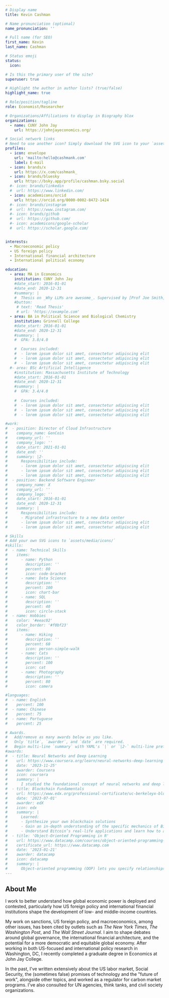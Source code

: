 ```yaml
---
# Display name
title: Kevin Cashman

# Name pronunciation (optional)
name_pronunciation: ''

# Full name (for SEO)
first_name: Kevin
last_name: Cashman

# Status emoji
status:
  icon: 

# Is this the primary user of the site?
superuser: true

# Highlight the author in author lists? (true/false)
highlight_name: true

# Role/position/tagline
role: Economist/Researcher

# Organizations/Affiliations to display in Biography blox
organizations:
  - name: CUNY John Jay
    url: https://johnjayeconomics.org/

# Social network links
# Need to use another icon? Simply download the SVG icon to your `assets/media/icons/` folder.
profiles:
  - icon: envelope
    url: 'mailto:hello@cashmank.com'
    label: E-mail
  - icon: brands/x
    url: https://x.com/cashmank_
  - icon: brands/bluesky
    url: https://bsky.app/profile/cashman.bsky.social
  #- icon: brands/linkedin
  #  url: https://www.linkedin.com/
  - icon: academicons/orcid
    url: https://orcid.org/0000-0002-8472-1424
  #- icon: brands/instagram
  #  url: https://www.instagram.com/
  #- icon: brands/github
  #  url: https://github.com/
  #- icon: academicons/google-scholar
  #  url: https://scholar.google.com/


interests:
  - Macroeconomic policy
  - US foreign policy 
  - International financial architecture
  - International political economy

education:
  - area: MA in Economics
    institution: CUNY John Jay
    #date_start: 2016-01-01
    #date_end: 2020-12-31
    #summary: |
    #  Thesis on _Why LLMs are awesome_. Supervised by [Prof Joe Smith](https://example.com). Presented papers at 5 IEEE conferences with the contributions being published in 2 Springer journals.
    #button:
     # text: 'Read Thesis'
     # url: 'https://example.com'
  - area: BA in Political Science and Biological Chemistry
    institution: Grinnell College
    #date_start: 2016-01-01
    #date_end: 2020-12-31
    #summary: |
    #  GPA: 3.8/4.0

    #  Courses included:
    #  - lorem ipsum dolor sit amet, consectetur adipiscing elit
    #  - lorem ipsum dolor sit amet, consectetur adipiscing elit
    #  - lorem ipsum dolor sit amet, consectetur adipiscing elit
  #- area: BSc Artificial Intelligence
    #institution: Massachusetts Institute of Technology
    #date_start: 2016-01-01
    #date_end: 2020-12-31
    #summary: |
    #  GPA: 3.4/4.0
      
    #  Courses included:
    #  - lorem ipsum dolor sit amet, consectetur adipiscing elit
    #  - lorem ipsum dolor sit amet, consectetur adipiscing elit
    #  - lorem ipsum dolor sit amet, consectetur adipiscing elit

#work:
#  - position: Director of Cloud Infrastructure
#    company_name: GenCoin
#    company_url: ''
#    company_logo: ''
#    date_start: 2021-01-01
#    date_end: ''
#    summary: |2-
#      Responsibilities include:
#      - lorem ipsum dolor sit amet, consectetur adipiscing elit
#      - lorem ipsum dolor sit amet, consectetur adipiscing elit
#      - lorem ipsum dolor sit amet, consectetur adipiscing elit
#  - position: Backend Software Engineer
#    company_name: X
#    company_url: ''
#    company_logo: ''
#    date_start: 2016-01-01
#    date_end: 2020-12-31
#    summary: |
#      Responsibilities include:
#      - Migrated infrastructure to a new data center
#      - lorem ipsum dolor sit amet, consectetur adipiscing elit
#      - lorem ipsum dolor sit amet, consectetur adipiscing elit

# Skills
# Add your own SVG icons to `assets/media/icons/`
#skills:
#  - name: Technical Skills
#    items:
#      - name: Python
#        description: ''
#        percent: 80
#        icon: code-bracket
#      - name: Data Science
#        description: ''
#        percent: 100
#        icon: chart-bar
#      - name: SQL
#        description: ''
#        percent: 40
#        icon: circle-stack
#  - name: Hobbies
#    color: '#eeac02'
#    color_border: '#f0bf23'
#    items:
#      - name: Hiking
#        description: ''
#        percent: 60
#        icon: person-simple-walk
#      - name: Cats
#        description: ''
#        percent: 100
#        icon: cat
#      - name: Photography
#        description: ''
#        percent: 80
#        icon: camera

#languages:
#  - name: English
#    percent: 100
#  - name: Chinese
#    percent: 75
#  - name: Portuguese
#    percent: 25

# Awards.
#   Add/remove as many awards below as you like.
#   Only `title`, `awarder`, and `date` are required.
#   Begin multi-line `summary` with YAML's `|` or `|2-` multi-line prefix and indent 2 spaces below.
#awards:
#  - title: Neural Networks and Deep Learning
#    url: https://www.coursera.org/learn/neural-networks-deep-learning
#    date: '2023-11-25'
#    awarder: Coursera
#    icon: coursera
#    summary: |
#      I studied the foundational concept of neural networks and deep learning. By the end, I was familiar with the significant technological trends driving the rise of deep learning; build, train, and apply fully connected deep neural networks; implement efficient (vectorized) neural networks; identify key parameters in a neural network’s architecture; and apply deep learning to your own applications.
#  - title: Blockchain Fundamentals
#    url: https://www.edx.org/professional-certificate/uc-berkeleyx-blockchain-fundamentals
#    date: '2023-07-01'
#    awarder: edX
#    icon: edx
#    summary: |
#      Learned:
#      - Synthesize your own blockchain solutions
#      - Gain an in-depth understanding of the specific mechanics of Bitcoin
#      - Understand Bitcoin’s real-life applications and learn how to attack and destroy Bitcoin, Ethereum, smart contracts and Dapps, and alternatives to Bitcoin’s Proof-of-Work consensus algorithm
#  - title: 'Object-Oriented Programming in R'
#    url: https://www.datacamp.com/courses/object-oriented-programming-with-s3-and-r6-in-r
#    certificate_url: https://www.datacamp.com
#    date: '2023-01-21'
#    awarder: datacamp
#    icon: datacamp
#    summary: |
#      Object-oriented programming (OOP) lets you specify relationships between functions and the objects that they can act on, helping you manage complexity in your code. This is an intermediate level course, providing an introduction to OOP, using the S3 and R6 systems. S3 is a great day-to-day R programming tool that simplifies some of the functions that you write. R6 is especially useful for industry-specific analyses, working with web APIs, and building GUIs.
---
```


## About Me

I work to better understand how global economic power is deployed and contested, particularly how US foreign policy and international financial institutions shape the development of low- and middle-income countries. 

My work on sanctions, US foreign policy, and macroeconomics, among other issues, has been cited by outlets such as *The New York Times*, *The Washington Post*, and *The Wall Street Journal*. I aim to shape debates around global governance, the international financial architecture, and the potential for a more democratic and equitable global economy. After working in both US-focused and international policy research in Washington, DC, I recently completed a graduate degree in Economics at John Jay College. 

In the past, I've written extensively about the US labor market, Social Security, the (sometimes false) promises of technology and the "future of work", alongside other topics, and worked as a regulator for carbon market programs. I've also consulted for UN agencies, think tanks, and civil society organizations.